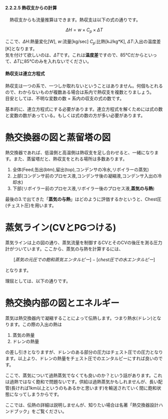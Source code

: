 #### 2.2.2.5 熱収支からの計算

　熱収支からも流量推算はできます。熱収支は以下の式の通りです。

$$ \Delta H = w\times C_p \times \Delta T 
$$

ここで、$\Delta H$:熱量変化[W], $w$:流量[kg/sec] $C_p$:比熱[kJ/kg*K], $\Delta T$:入出の温度差[K]となります。  
気を付けて欲しいのは、$\Delta T$です。これは**温度差**ですので、85℃だからといって、$\Delta T$に85℃のみを入れないでください。

#### 熱収支は連立方程式

熱収支は一つの系で、一つしか取れないということはありません。何個もとれるので、わからないものが複数ある場合は系内で熱収支を複数とりましょう。  
目安としては、不明な変数の数 = 系内の収支の式の数です。

基本的に、連立方程式にする必要があります。連立方程式を解くためには式の数と変数の数があっている。もしくは式の数の方が多い必要があります。

# 熱交換器の図と蒸留塔の図

熱交換器であれば、低温側と高温側は熱収支を足し合わせると、一緒になります。また、蒸留塔だと、熱収支をとれる場所は多数あります。  
1. 全体(Feed,缶出(btm),留出(top),コンデンサの冷水,リボイラーの蒸気)
1. 上部(コンデンサ前のプロセス液,コンデンサ後の凝縮液,コンデンサ入出の冷却水)
1. 下部(リボイラー前のプロセス液,リボイラー後のプロセス液,**蒸気の与熱**)

最後の3.で出てきた「**蒸気の与熱**」はどのように評価するかというと、Chest圧(チェスト圧)を用います。

# 蒸気ライン(CVとPGつける)

蒸気ラインは上の図の通り、蒸気流量を制御するCVとそのCVの後圧を測る圧力計がついています。ここから、蒸気の与熱を計算するには、

$$ [蒸気の元圧での飽和蒸気エンタルピー] - [chest圧での水エンタルピー]
$$

となります。

理屈としては、以下の通りです。  

# 熱交換内部の図とエネルギー

蒸気は熱交換器内で凝縮することによって伝熱します。つまり熱水(ドレン)となります。この際の入出の熱は
1. 蒸気の熱量
1. ドレンの熱量

の差し引きとなりますが、ドレンのある部分の圧力はチェスト圧での圧力となります。以上より、ドレンの熱量をチェスト圧でのエンタルピーにすれば良いのです。

ここで、蒸気について過熱蒸気でなくても良いのか？という話があります。これは過熱ではなく飽和で問題ないです。供給は過熱蒸気かもしれませんが、長い配管(長ければ1km以上というのもあるかと思います)を輸送されていく間に飽和状態になってしまうからです。

ここでは、伝熱の詳細は説明しませんが、知りたい場合は名著「熱交換器設計ハンドブック」をご覧ください。